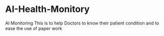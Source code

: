 # AI-Health-Monitory
AI Monitoring
This is to help Doctors to know their patient condition and to ease the use of paper work

